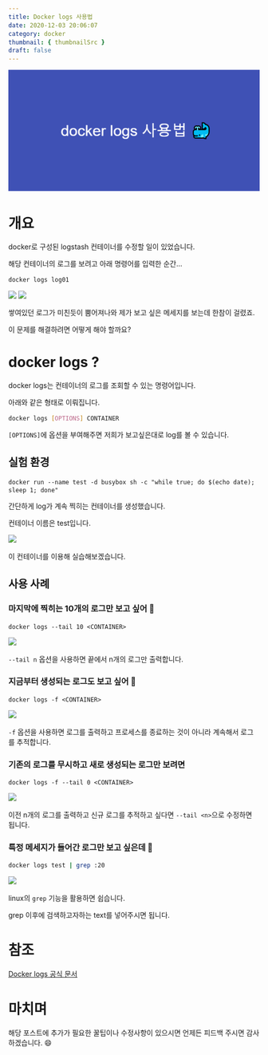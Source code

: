 ```yaml
---
title: Docker logs 사용법
date: 2020-12-03 20:06:07
category: docker
thumbnail: { thumbnailSrc }
draft: false
---
```


![picture 19](images/2021-03-09/b72fe64431b232e6647d76711efc9226be010a32f35898679ab5fc6e19666ed4.png)

# 개요

docker로 구성된 logstash 컨테이너를 수정할 일이 있었습니다.

해당 컨테이너의 로그를 보려고 아래 명령어를 입력한 순간...

```bash
docker logs log01
```

![](https://images.velog.io/images/cckn/post/0d020832-3226-4fe0-a826-74d14c1c93c9/logstash_lot-of-logs.gif)
![](https://images.velog.io/images/cckn/post/3584fe60-0180-4cb4-a07c-efb20b2e7e9d/image.png)

쌓여있던 로그가 미친듯이 뿜어져나와 제가 보고 싶은 메세지를 보는데 한참이 걸렸죠.

이 문제를 해결하려면 어떻게 해야 할까요?

# docker logs ?

docker logs는 컨테이너의 로그를 조회할 수 있는 명령어입니다.

아래와 같은 형태로 이뤄집니다.

```bash
docker logs [OPTIONS] CONTAINER
```

`[OPTIONS]`에 옵션을 부여해주면 저희가 보고싶은대로 log를 볼 수 있습니다.

## 실험 환경

```
docker run --name test -d busybox sh -c "while true; do $(echo date); sleep 1; done"
```

간단하게 log가 계속 찍히는 컨테이너를 생성했습니다.

컨테이너 이름은 test입니다.

![](https://images.velog.io/images/cckn/post/542964bf-1f1e-4f3c-8d1b-c9183eb3c92c/genlogs.gif)

이 컨테이너를 이용해 실습해보겠습니다.

## 사용 사례

### 마지막에 찍히는 10개의 로그만 보고 싶어 🤔

```
docker logs --tail 10 <CONTAINER>
```

![](https://images.velog.io/images/cckn/post/77357a44-8a7e-4a10-bf1c-376312083cb6/docker%20logs%20--tail%2010%20test.gif)

`--tail n` 옵션을 사용하면 끝에서 n개의 로그만 출력합니다.

### 지금부터 생성되는 로그도 보고 싶어 🤔

```
docker logs -f <CONTAINER>
```

![](https://images.velog.io/images/cckn/post/bfe7a938-6f25-4c69-8215-8f94e15a8d62/%EC%83%9D%EC%84%B1%EB%90%98%EB%8A%94%EB%A1%9C%EA%B7%B8%EB%B3%B4%EA%B8%B0.gif)

`-f` 옵션을 사용하면 로그를 출력하고 프로세스를 종료하는 것이 아니라 계속해서 로그를 추적합니다.

### 기존의 로그를 무시하고 새로 생성되는 로그만 보려면

```
docker logs -f --tail 0 <CONTAINER>
```

![](https://images.velog.io/images/cckn/post/b061f6e2-9211-45db-9ee6-4ae980022b5d/new%20logs.gif)

이전 n개의 로그를 출력하고 신규 로그를 추적하고 싶다면 `--tail <n>`으로 수정하면 됩니다.

### 특정 메세지가 들어간 로그만 보고 싶은데 🤔

```bash
docker logs test | grep :20
```

![](https://images.velog.io/images/cckn/post/f02bfe6e-566c-46b4-9165-d14980fa6e4b/docker_logs_grep.gif)

linux의 `grep` 기능을 활용하면 쉽습니다.

grep 이후에 검색하고자하는 text를 넣어주시면 됩니다.

# 참조

[Docker logs 공식 문서
](https://docs.docker.com/engine/reference/commandline/logs/)

# 마치며

해당 포스트에 추가가 필요한 꿀팁이나 수정사항이 있으시면 언제든 피드백 주시면 감사하겠습니다. 😄
